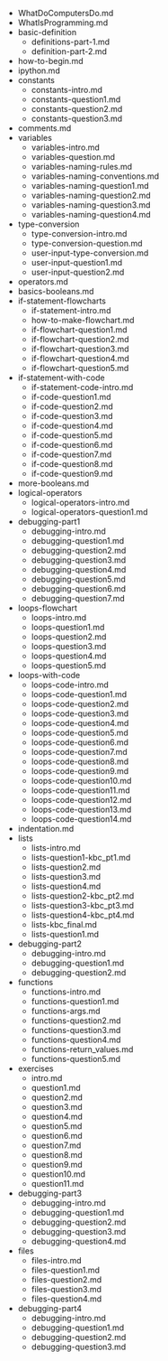 - WhatDoComputersDo.md
- WhatIsProgramming.md
- basic-definition
	- definitions-part-1.md
	- definition-part-2.md
- how-to-begin.md
- ipython.md
- constants
	- constants-intro.md
	- constants-question1.md
	- constants-question2.md
	- constants-question3.md
- comments.md
- variables
	- variables-intro.md
	- variables-question.md
	- variables-naming-rules.md
	- variables-naming-conventions.md
	- variables-naming-question1.md
	- variables-naming-question2.md
	- variables-naming-question3.md
	- variables-naming-question4.md
- type-conversion
	- type-conversion-intro.md
	- type-conversion-question.md
	- user-input-type-conversion.md
	- user-input-question1.md
	- user-input-question2.md
- operators.md
- basics-booleans.md
- if-statement-flowcharts
	- if-statement-intro.md
	- how-to-make-flowchart.md
	- if-flowchart-question1.md
	- if-flowchart-question2.md
	- if-flowchart-question3.md
	- if-flowchart-question4.md
	- if-flowchart-question5.md
- if-statement-with-code
	- if-statement-code-intro.md
	- if-code-question1.md
	- if-code-question2.md
	- if-code-question3.md
	- if-code-question4.md
	- if-code-question5.md
	- if-code-question6.md
	- if-code-question7.md
	- if-code-question8.md
	- if-code-question9.md
- more-booleans.md
- logical-operators
	- logical-operators-intro.md
	- logical-operators-question1.md
- debugging-part1
	- debugging-intro.md
	- debugging-question1.md
	- debugging-question2.md
	- debugging-question3.md
	- debugging-question4.md
	- debugging-question5.md
	- debugging-question6.md
	- debugging-question7.md
- loops-flowchart
	- loops-intro.md
	- loops-question1.md
	- loops-question2.md
	- loops-question3.md
	- loops-question4.md
	- loops-question5.md
- loops-with-code
	- loops-code-intro.md
	- loops-code-question1.md
	- loops-code-question2.md
	- loops-code-question3.md
	- loops-code-question4.md
	- loops-code-question5.md
	- loops-code-question6.md
	- loops-code-question7.md
	- loops-code-question8.md
	- loops-code-question9.md
	- loops-code-question10.md
	- loops-code-question11.md
	- loops-code-question12.md
	- loops-code-question13.md
	- loops-code-question14.md
- indentation.md
- lists
	- lists-intro.md
	- lists-question1-kbc_pt1.md
	- lists-question2.md
	- lists-question3.md
	- lists-question4.md
	- lists-question2-kbc_pt2.md
	- lists-question3-kbc_pt3.md
	- lists-question4-kbc_pt4.md
	- lists-kbc_final.md
	- lists-question1.md
- debugging-part2
	- debugging-intro.md
	- debugging-question1.md
	- debugging-question2.md
- functions
	- functions-intro.md
	- functions-question1.md
	- functions-args.md
	- functions-question2.md
	- functions-question3.md
	- functions-question4.md
	- functions-return_values.md
	- functions-question5.md
- exercises
	- intro.md
	- question1.md
	- question2.md
	- question3.md
	- question4.md
	- question5.md
	- question6.md
	- question7.md
	- question8.md
	- question9.md
	- question10.md
	- question11.md
- debugging-part3
	- debugging-intro.md
	- debugging-question1.md
	- debugging-question2.md
	- debugging-question3.md
	- debugging-question4.md
- files
	- files-intro.md
	- files-question1.md
	- files-question2.md
	- files-question3.md
	- files-question4.md
- debugging-part4
	- debugging-intro.md
	- debugging-question1.md
	- debugging-question2.md
	- debugging-question3.md
